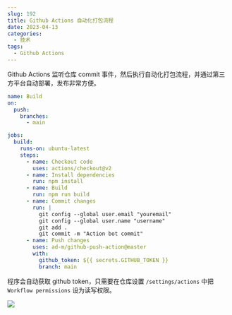 ```yaml
---
slug: 192
title: Github Actions 自动化打包流程
date: 2023-04-13
categories: 
  - 技术
tags: 
  - Github Actions
---
```


Github Actions 监听仓库 commit 事件，然后执行自动化打包流程，并通过第三方平台自动部署，发布非常方便。

```yml
name: Build
on:
  push:
    branches:
      - main

jobs:
  build:
    runs-on: ubuntu-latest
    steps:
      - name: Checkout code
        uses: actions/checkout@v2
      - name: Install dependencies
        run: npm install
      - name: Build
        run: npm run build
      - name: Commit changes
        run: |
          git config --global user.email "youremail"
          git config --global user.name "username"
          git add .
          git commit -m "Action bot commit"
      - name: Push changes
        uses: ad-m/github-push-action@master
        with:
          github_token: ${{ secrets.GITHUB_TOKEN }}
          branch: main
```

程序会自动获取 github token，只需要在仓库设置 `/settings/actions` 中把 `Workflow permissions` 设为读写权限。

![](https://imgurl.zishu.me/images/2023/04/13/6437a8b1404b2.webp)
